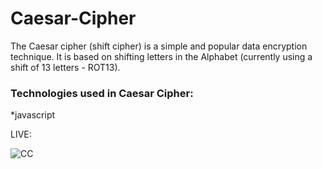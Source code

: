 # Caesar-Cipher
The Caesar cipher (shift cipher) is a simple and popular data encryption technique. It is based on shifting letters in the Alphabet (currently using a shift of 13 letters - ROT13).

### Technologies used in Caesar Cipher:
*javascript

LIVE: 

![CC](https://i.imgur.com/nIqfAZy.jpg)
